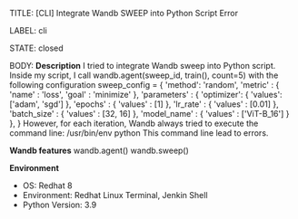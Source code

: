 TITLE:
[CLI] Integrate Wandb SWEEP into Python Script Error

LABEL:
cli

STATE:
closed

BODY:
**Description**
I tried to integrate Wandb sweep into Python script. Inside my script, I call 
wandb.agent(sweep_id, train(), count=5) with the following configuration
sweep_config = {
            'method': 'random',
            'metric' : {
                'name' : 'loss',
                'goal' : 'minimize'
            },
            'parameters' : {
                'optimizer': {
                    'values': ['adam', 'sgd']
                },
                'epochs' : {
                    'values' : [1]
                },
                'lr_rate' : {
                    'values' : [0.01]
                },
                'batch_size' : {
                    'values' : [32, 16]
                },
                'model_name' : {
                    'values' : ['ViT-B_16']
                }
            },
        }
However, for each iteration, Wandb always tried to execute the command line:
 /usr/bin/env python
This command line lead to errors.

**Wandb features**
wandb.agent()
wandb.sweep()

**Environment**
- OS: Redhat 8
- Environment: Redhat Linux Terminal, Jenkin Shell
- Python Version: 3.9


